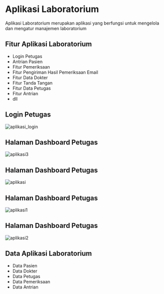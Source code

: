 # Aplikasi Laboratorium
Aplikasi Laboratorium merupakan aplikasi yang berfungsi untuk mengelola dan mengatur manajemen laboratorium

## Fitur Aplikasi Laboratorium
- Login Petugas
- Antrian Pasien
- Fitur Pemeriksaan
- Fitur Pengiriman Hasil Pemeriksaan Email
- Fitur Data Dokter
- Fitur Tanda Tangan
- Fitur Data Petugas
- Fitur Antrian
- dll

## Login Petugas
![aplikasi_login](https://user-images.githubusercontent.com/47927755/145694294-1c03bbaa-c6eb-4412-9992-a89088fa2ec1.PNG)

## Halaman Dashboard Petugas
![aplikasi3](https://user-images.githubusercontent.com/47927755/145694417-1d8bdbdc-09a4-448d-8808-be6ecdc2d17a.PNG)


## Halaman Dashboard Petugas
![aplikasi](https://user-images.githubusercontent.com/47927755/145694419-4e168a4f-905a-4f24-948d-55eac3b49e9b.PNG)


## Halaman Dashboard Petugas
![aplikasi1](https://user-images.githubusercontent.com/47927755/145694420-6a9a37d5-59db-4266-af7a-007dbaa41112.PNG)


## Halaman Dashboard Petugas
![aplikasi2](https://user-images.githubusercontent.com/47927755/145694421-536a6fbb-e2cd-47e3-8232-f339301cdbf3.PNG)



## Data Aplikasi Laboratorium
- Data Pasien
- Data Dokter
- Data Petugas
- Data Pemeriksaan
- Data Antrian
